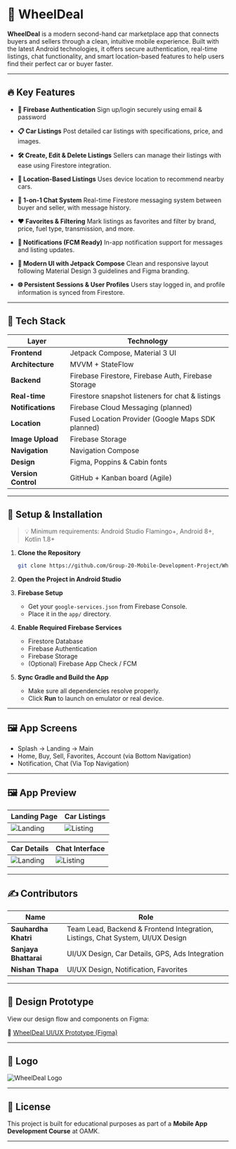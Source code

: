 # 🚗 WheelDeal

**WheelDeal** is a modern second-hand car marketplace app that connects buyers and sellers through a clean, intuitive mobile experience. Built with the latest Android technologies, it offers secure authentication, real-time listings, chat functionality, and smart location-based features to help users find their perfect car or buyer faster.

---

## 🔥 Key Features

* **🔐 Firebase Authentication**
  Sign up/login securely using email & password

* **📋 Car Listings**
  Post detailed car listings with specifications, price, and images.

* **🛠️ Create, Edit & Delete Listings**
  Sellers can manage their listings with ease using Firestore integration.

* **📍 Location-Based Listings**
  Uses device location to recommend nearby cars.

* **💬 1-on-1 Chat System**
  Real-time Firestore messaging system between buyer and seller, with message history.

* **❤️ Favorites & Filtering**
  Mark listings as favorites and filter by brand, price, fuel type, transmission, and more.

* **🔔 Notifications (FCM Ready)**
  In-app notification support for messages and listing updates.

* **📱 Modern UI with Jetpack Compose**
  Clean and responsive layout following Material Design 3 guidelines and Figma branding.

* **🌐 Persistent Sessions & User Profiles**
  Users stay logged in, and profile information is synced from Firestore.

---

## 🧱 Tech Stack

| Layer               | Technology                                          |
| ------------------- | --------------------------------------------------- |
| **Frontend**        | Jetpack Compose, Material 3 UI                      |
| **Architecture**    | MVVM + StateFlow                                    |
| **Backend**         | Firebase Firestore, Firebase Auth, Firebase Storage |
| **Real-time**       | Firestore snapshot listeners for chat & listings    |
| **Notifications**   | Firebase Cloud Messaging (planned)                  |
| **Location**        | Fused Location Provider (Google Maps SDK planned)   |
| **Image Upload**    | Firebase Storage                                    |
| **Navigation**      | Navigation Compose                                  |
| **Design**          | Figma, Poppins & Cabin fonts                        |
| **Version Control** | GitHub + Kanban board (Agile)                       |

---

## 🧪 Setup & Installation

> 💡 Minimum requirements: Android Studio Flamingo+, Android 8+, Kotlin 1.8+

1. **Clone the Repository**

   ```bash
   git clone https://github.com/Group-20-Mobile-Development-Project/WheelDeal.git
   ```

2. **Open the Project in Android Studio**

3. **Firebase Setup**

   * Get your `google-services.json` from Firebase Console.
   * Place it in the `app/` directory.

4. **Enable Required Firebase Services**

   * Firestore Database
   * Firebase Authentication
   * Firebase Storage
   * (Optional) Firebase App Check / FCM

5. **Sync Gradle and Build the App**

   * Make sure all dependencies resolve properly.
   * Click **Run** to launch on emulator or real device.

---

## 🖼️ App Screens

* Splash → Landing → Main
* Home, Buy, Sell, Favorites, Account (via Bottom Navigation)
* Notification, Chat (Via Top Navigation)

---
## 🖼️ App Preview

| Landing Page                        | Car Listings                         |
| ----------------------------------- | ------------------------------------ | 
| ![Landing](screenshots/landing.png) | ![Listing](screenshots/listings.png) | 


| Car Details                         | Chat Interface                       |
| ----------------------------------- | ------------------------------------ | 
| ![Landing](screenshots/landing.png) | ![Listing](screenshots/listings.png) |

---

## ✍️ Contributors

| Name                  | Role                                                  |
| --------------------- | ----------------------------------------------------- |
| **Sauhardha Khatri**  | Team Lead, Backend & Frontend Integration, Listings, Chat System, UI/UX Design|
| **Sanjaya Bhattarai** | UI/UX Design, Car Details, GPS, Ads Integration|
| **Nishan Thapa**      | UI/UX Design, Notification, Favorites|

---

## 🎨 Design Prototype

View our design flow and components on Figma:

🔗 [WheelDeal UI/UX Prototype (Figma)](https://www.figma.com/proto/Bz43whHLqtkwpfWbqLffUr/Wheel-Deal-UI%2FUX?node-id=0-1&t=6r6wIdqmDql9iLhA-1)

---

## 🚀 Logo

![WheelDeal Logo](https://github.com/user-attachments/assets/1fa26823-9425-41a0-b62b-bac07eca6442)

---

## 📝 License
This project is built for educational purposes as part of a **Mobile App Development Course** at OAMK.

---
